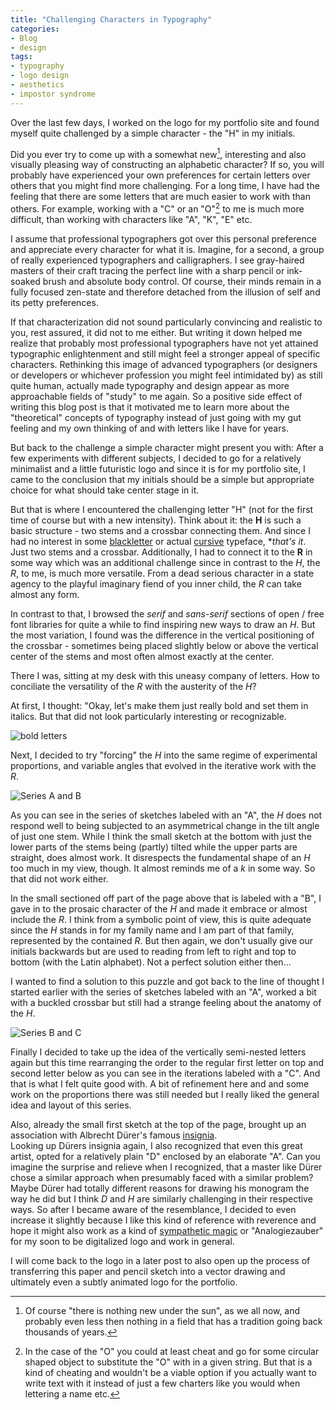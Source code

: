 ```yaml
---
title: "Challenging Characters in Typography"
categories:
- Blog
- design
tags:
- typography
- logo design
- aesthetics
- impostor syndrome
---
```


Over the last few days, I worked on the logo for my portfolio site and found myself quite challenged by a simple character - the "H" in my initials.

Did you ever try to come up with a somewhat new[^fn1], interesting and also visually pleasing way of constructing an alphabetic character? If so, you will probably have experienced your own preferences for certain letters over others that you might find more challenging. For a long time, I have had the feeling that there are some letters that are much easier to work with than others. For example, working with a "C" or an "O"[^fn2] to me is much more difficult, than working with characters like "A", "K", "E" etc.

I assume that professional typographers got over this personal preference and appreciate every character for what it is. Imagine, for a second, a group of really experienced typographers and calligraphers. I see gray-haired masters of their craft tracing the perfect line with a sharp pencil or ink-soaked brush and absolute body control. Of course, their minds remain in a fully focused zen-state and therefore detached from the illusion of self and its petty preferences.

If that characterization did not sound particularly convincing and realistic to you, rest assured, it did not to me either.
But writing it down helped me realize that probably most professional typographers have not yet attained typographic enlightenment and still might feel a stronger appeal of specific characters. Rethinking this image of advanced typographers (or designers or developers or whichever profession you might feel intimidated by) as still quite human, actually made typography and design appear as more approachable fields of "study" to me again. So a positive side effect of writing this blog post is that it motivated me to learn more about the "theoretical" concepts of typography instead of just going with my gut feeling and my own thinking of and with letters like I have for years.

But back to the challenge a simple character might present you with: After a few experiments with different subjects, I decided to go for a relatively minimalist and a little futuristic logo and since it is for my portfolio site, I came to the conclusion that my initials should be a simple but appropriate choice for what should take center stage in it.

But that is where I encountered the challenging letter "H" (not for the first time of course but with a new intensity). Think about it: the **H** is such a basic structure - two stems and a crossbar connecting them. And since I had no interest in some [blackletter](https://en.wikipedia.org/wiki/Blackletter) or actual [cursive](https://en.wikipedia.org/wiki/Cursive) typeface, **that's it*. Just two stems and a crossbar. 
Additionally, I had to connect it to the **R** in some way which was an additional challenge since in contrast to the *H*, the *R*, to me, is much more versatile. From a dead serious character in a state agency to the playful imaginary fiend of you inner child, the *R* can take almost any form. 

In contrast to that, I browsed the *serif* and *sans-serif* sections of open / free font libraries for quite a while to find inspiring new ways to draw an *H*. But the most variation, I found was the difference in the vertical positioning of the crossbar - sometimes being placed slightly below or above the vertical center of the stems and most often almost exactly at the center. 

There I was, sitting at my desk with this uneasy company of letters. How to conciliate the versatility of the *R* with the austerity of the *H*?

At first, I thought: "Okay, let's make them just really bold and set them in italics. But that did not look particularly interesting or recognizable. 

![bold letters](/assets/images/post-images/20210128/post-20210128-img-01.jpeg)

Next, I decided to try "forcing" the *H* into the same regime of experimental proportions, and variable angles that evolved in the iterative work with the *R*. 

![Series A and B](/assets/images/post-images/20210128/post-20210128-img-02.jpeg)

As you can see in the series of sketches labeled with an "A", the *H* does not respond well to being subjected to an asymmetrical change in the tilt angle of just one stem. While I think the small sketch at the bottom with just the lower parts of the stems being (partly) tilted while the upper parts are straight, does almost work. It disrespects the fundamental shape of an *H* too much in my view, though. It almost reminds me of a *k* in some way. So that did not work either.

In the small sectioned off part of the page above that is labeled with a "B", I gave in to the prosaic character of the *H* and made it embrace or almost include the *R*. I think from a symbolic point of view, this is quite adequate since the *H* stands in for my family name and I am part of that family, represented by the contained *R*. But then again, we don't usually give our initials backwards but are used to reading from left to right and top to bottom (with the Latin alphabet). Not a perfect solution either then...

I wanted to find a solution to this puzzle and got back to the line of thought I started earlier with the series of sketches labeled with an "A", worked a bit with a buckled crossbar but still had a strange feeling about the anatomy of the *H*.

![Series B and C](/assets/images/post-images/20210128/post-20210128-img-03.jpeg)

Finally I decided to take up the idea of the vertically semi-nested letters again but this time rearranging the order to the regular first letter on top and second letter below as you can see in the iterations labeled with a "C". And that is what I felt quite good with. A bit of refinement here and and some work on the proportions there was still needed but I really liked the general idea and layout of this series. 

Also, already the small first sketch at the top of the page, brought up an association with Albrecht Dürer's famous [insignia](https://upload.wikimedia.org/wikipedia/commons/8/8e/Albrecht_D%C3%BCrer_-_Monogram_1526.png).  
Looking up Dürers insignia again, I also recognized that even this great artist, opted for a relatively plain "D" enclosed by an elaborate "A". Can you imagine the surprise and relieve when I recognized, that a master like Dürer chose a similar approach when presumably faced with a similar problem? Maybe Dürer had totally different reasons for drawing his monogram the way he did but I think *D* and *H* are similarly challenging in their respective ways. So after I became aware of the resemblance, I decided to even increase it slightly because I like this kind of reference with reverence and hope it might also work as a kind of [sympathetic magic](https://en.wikipedia.org/wiki/Sympathetic_magic) or "Analogiezauber" for my soon to be digitalized logo and work in general.

I will come back to the logo in a later post to also open up the process of transferring this paper and pencil sketch into a vector drawing and ultimately even a subtly animated logo for the portfolio.

[^fn1]: Of course "there is nothing new under the sun", as we all now, and probably even less then nothing in a field that has a tradition going back thousands of years. 
[^fn2]: In the case of the "O" you could at least cheat and go for some circular shaped object to substitute the "O" with in a given string. But that is a kind of cheating and wouldn't be a viable option if you actually want to write text with it instead of just a few charters like you would when lettering a name etc.

